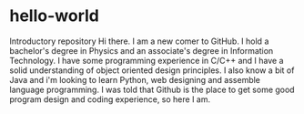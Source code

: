 # hello-world
Introductory repository
Hi there. I am a new comer to GitHub. I hold a bachelor's degree in Physics and an associate's degree in Information Technology. I have some programming experience in C/C++ and I have a solid understanding of object oriented design principles. I also know a bit of Java and i'm looking to learn Python, web designing and assemble language programming. I was told that Github is the place to get some good program design and coding experience, so here I am.
